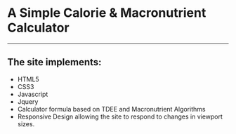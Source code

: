 A Simple Calorie & Macronutrient Calculator
=======

-------

The site implements:
---
- HTML5
- CSS3
- Javascript
- Jquery
- Calculator formula based on TDEE and Macronutrient Algorithms
- Responsive Design allowing the site to respond to changes in viewport sizes.

